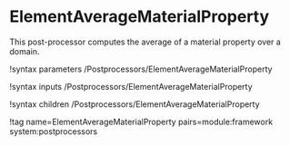 # ElementAverageMaterialProperty

This post-processor computes the average of a material property over a domain.

!syntax parameters /Postprocessors/ElementAverageMaterialProperty

!syntax inputs /Postprocessors/ElementAverageMaterialProperty

!syntax children /Postprocessors/ElementAverageMaterialProperty

!tag name=ElementAverageMaterialProperty pairs=module:framework system:postprocessors
